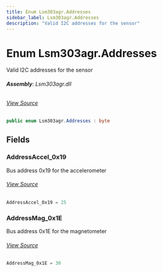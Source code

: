 ```yaml
---
title: Enum Lsm303agr.Addresses
sidebar_label: Lsm303agr.Addresses
description: "Valid I2C addresses for the sensor"
---
```

# Enum Lsm303agr.Addresses
Valid I2C addresses for the sensor

###### **Assembly**: Lsm303agr.dll
###### [View Source](https://github.com/WildernessLabs/Meadow.Foundation.git/blob/develop/Source/Meadow.Foundation.Peripherals/Sensors.Motion.Lsm303agr/Driver/Lsm303agr.Enums.cs#L8)
```csharp title="Declaration"
public enum Lsm303agr.Addresses : byte
```
## Fields
### AddressAccel_0x19
Bus address 0x19 for the accelerometer
###### [View Source](https://github.com/WildernessLabs/Meadow.Foundation.git/blob/develop/Source/Meadow.Foundation.Peripherals/Sensors.Motion.Lsm303agr/Driver/Lsm303agr.Enums.cs#L13)
```csharp title="Declaration"
AddressAccel_0x19 = 25
```
### AddressMag_0x1E
Bus address 0x1E for the magnetometer
###### [View Source](https://github.com/WildernessLabs/Meadow.Foundation.git/blob/develop/Source/Meadow.Foundation.Peripherals/Sensors.Motion.Lsm303agr/Driver/Lsm303agr.Enums.cs#L17)
```csharp title="Declaration"
AddressMag_0x1E = 30
```
